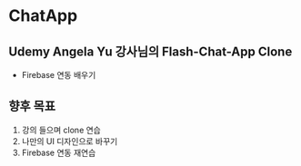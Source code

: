 # ChatApp

## Udemy Angela Yu 강사님의 Flash-Chat-App Clone
* Firebase 연동 배우기

## 향후 목표
1. 강의 들으며 clone 연습
2. 나만의 UI 디자인으로 바꾸기
3. Firebase 연동 재연습






